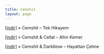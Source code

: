 ```yaml
---
title: Cemshit
layout: page
---
```


<a href="https://cloud.mail.ru/public/e2076765905a/Cemshit%20-%20Tek%20Hikayem" target="_blank">[indir]</a>  »  Cemshit &#8211; Tek Hikayem

<a href="https://cloud.mail.ru/public/dd7fb9f2f92a/Cemshit%20%26%20Cellat%20-%20Alt%C4%B1n%20Kemer" target="_blank">[indir]</a>  »  Cemshit & Cellat &#8211; Altın Kemer

<a href="https://cloud.mail.ru/public/fc34f40b10c6/Darkblow%20%26%20CemShit%20-%20Hayattan%20%C3%87elme" target="_blank">[indir]</a>  »  Cemshit & Darkblow &#8211; Hayattan Çelme